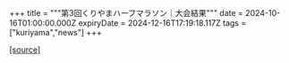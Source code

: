+++
title = """第3回くりやまハーフマラソン｜大会結果"""
date = 2024-10-16T01:00:00.000Z
expiryDate = 2024-12-16T17:19:18.117Z
tags = ["kuriyama","news"]
+++


[[source]](https://www.town.kuriyama.hokkaido.jp/site/kuriyama-harf/29146.html)
